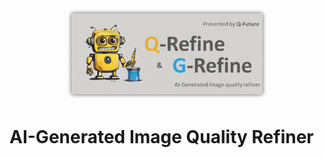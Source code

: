 <div align="center">

 <div style="width: 80%; text-align: center; margin:auto;">
      <img style="width: 80%" src="logo.png">
</div> 
</div> 

<div>
  <h1>AI-Generated Image Quality Refiner</h1> 
</div>